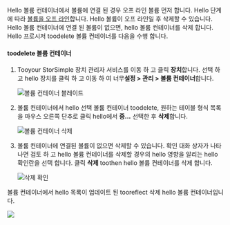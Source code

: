 <!--author=alkohli last changed: 01/13/17-->

Hello 볼륨 컨테이너에서 볼륨에 연결 된 경우 오프 라인 볼륨 먼저 합니다. Hello 단계에 따라 [볼륨을 오프 라인](../articles/storsimple/storsimple-manage-volumes.md#take-a-volume-offline)합니다. Hello 볼륨이 오프 라인일 후 삭제할 수 있습니다. Hello 볼륨 컨테이너에 연결 된 볼륨이 없으면, hello 볼륨 컨테이너를 삭제 합니다. Hello 프로시저 toodelete 볼륨 컨테이너를 다음을 수행 합니다.

#### <a name="toodelete-a-volume-container"></a>toodelete 볼륨 컨테이너
1. Tooyour StorSimple 장치 관리자 서비스를 이동 하 고 클릭 **장치**합니다. 선택 하 고 hello 장치를 클릭 하 고 이동 하 여 너무**설정 > 관리 > 볼륨 컨테이너**합니다.

    ![볼륨 컨테이너 블레이드](./media/storsimple-8000-create-volume-container/createvolumecontainer2.png)

2. 볼륨 컨테이너에서 hello 선택 볼륨 컨테이너 toodelete, 원하는 테이블 형식 목록을 마우스 오른쪽 단추로 클릭 hello에서 **중...**  선택한 후 **삭제**합니다.

    ![볼륨 컨테이너 삭제](./media/storsimple-8000-delete-volume-container/deletevolumecontainer1.png)

3. 볼륨 컨테이너에 연결된 볼륨이 없으면 삭제할 수 있습니다. 확인 대화 상자가 나타나면 검토 하 고 hello 볼륨 컨테이너를 삭제할 경우의 hello 영향을 알리는 hello 확인란을 선택 합니다. 클릭 **삭제** toothen hello 볼륨 컨테이너를 삭제 합니다.

    ![삭제 확인](./media/storsimple-8000-delete-volume-container/deletevolumecontainer2.png)

볼륨 컨테이너에서 hello 목록이 업데이트 된 tooreflect 삭제 hello 볼륨 컨테이너입니다.

![](./media/storsimple-8000-delete-volume-container/deletevolumecontainer5.png)


